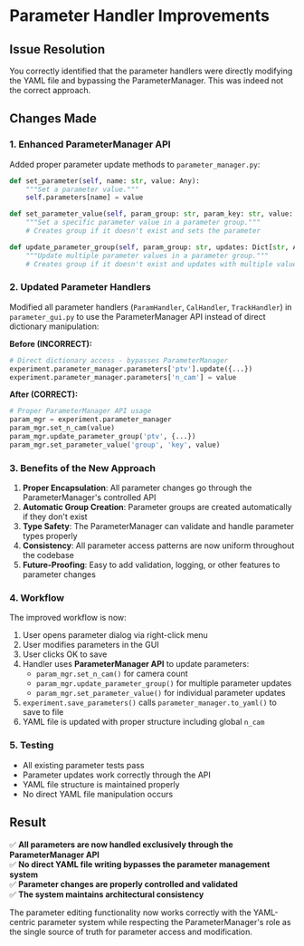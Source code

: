 # Parameter Handler Improvements

## Issue Resolution

You correctly identified that the parameter handlers were directly modifying the YAML file and bypassing the ParameterManager. This was indeed not the correct approach.

## Changes Made

### 1. Enhanced ParameterManager API

Added proper parameter update methods to `parameter_manager.py`:

```python
def set_parameter(self, name: str, value: Any):
    """Set a parameter value."""
    self.parameters[name] = value

def set_parameter_value(self, param_group: str, param_key: str, value: Any):
    """Set a specific parameter value in a parameter group."""
    # Creates group if it doesn't exist and sets the parameter

def update_parameter_group(self, param_group: str, updates: Dict[str, Any]):
    """Update multiple parameter values in a parameter group."""
    # Creates group if it doesn't exist and updates with multiple values
```

### 2. Updated Parameter Handlers

Modified all parameter handlers (`ParamHandler`, `CalHandler`, `TrackHandler`) in `parameter_gui.py` to use the ParameterManager API instead of direct dictionary manipulation:

**Before (INCORRECT):**
```python
# Direct dictionary access - bypasses ParameterManager
experiment.parameter_manager.parameters['ptv'].update({...})
experiment.parameter_manager.parameters['n_cam'] = value
```

**After (CORRECT):**
```python
# Proper ParameterManager API usage
param_mgr = experiment.parameter_manager
param_mgr.set_n_cam(value)
param_mgr.update_parameter_group('ptv', {...})
param_mgr.set_parameter_value('group', 'key', value)
```

### 3. Benefits of the New Approach

1. **Proper Encapsulation**: All parameter changes go through the ParameterManager's controlled API
2. **Automatic Group Creation**: Parameter groups are created automatically if they don't exist
3. **Type Safety**: The ParameterManager can validate and handle parameter types properly
4. **Consistency**: All parameter access patterns are now uniform throughout the codebase
5. **Future-Proofing**: Easy to add validation, logging, or other features to parameter changes

### 4. Workflow

The improved workflow is now:

1. User opens parameter dialog via right-click menu
2. User modifies parameters in the GUI
3. User clicks OK to save
4. Handler uses **ParameterManager API** to update parameters:
   - `param_mgr.set_n_cam()` for camera count
   - `param_mgr.update_parameter_group()` for multiple parameter updates
   - `param_mgr.set_parameter_value()` for individual parameter updates
5. `experiment.save_parameters()` calls `parameter_manager.to_yaml()` to save to file
6. YAML file is updated with proper structure including global `n_cam`

### 5. Testing

- All existing parameter tests pass
- Parameter updates work correctly through the API
- YAML file structure is maintained properly
- No direct YAML file manipulation occurs

## Result

✅ **All parameters are now handled exclusively through the ParameterManager API**  
✅ **No direct YAML file writing bypasses the parameter management system**  
✅ **Parameter changes are properly controlled and validated**  
✅ **The system maintains architectural consistency**

The parameter editing functionality now works correctly with the YAML-centric parameter system while respecting the ParameterManager's role as the single source of truth for parameter access and modification.
